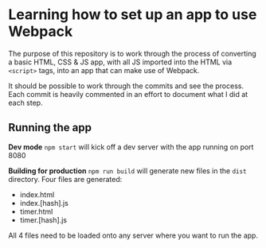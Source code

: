 # Learning how to set up an app to use Webpack

The purpose of this repository is to work through the process of converting a basic HTML, CSS & JS app, with all JS imported into the HTML via `<script>` tags, into an app that can make use of Webpack.

It should be possible to work through the commits and see the process. Each commit is heavily commented in an effort to document what I did at each step.

## Running the app

**Dev mode** `npm start` will kick off a dev server with the app running on port 8080

**Building for production** `npm run build` will generate new files in the `dist` directory. Four files are generated:

- index.html
- index.[hash].js
- timer.html
- timer.[hash].js

All 4 files need to be loaded onto any server where you want to run the app.

